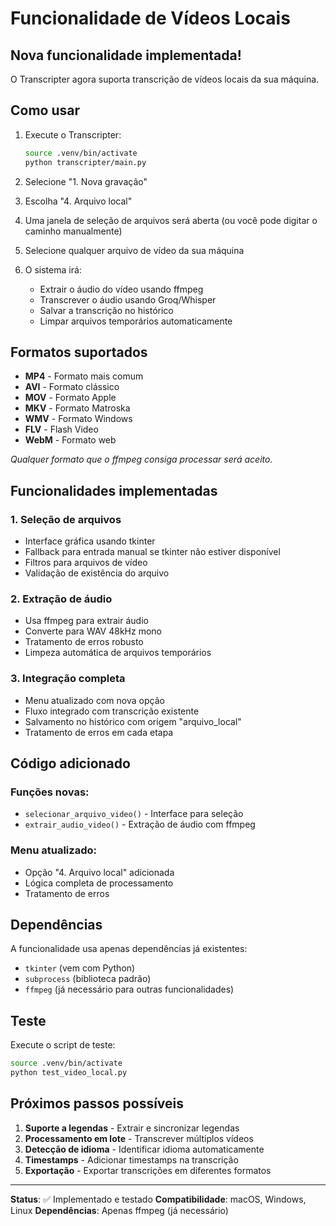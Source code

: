 # Funcionalidade de Vídeos Locais

## Nova funcionalidade implementada!

O Transcripter agora suporta transcrição de vídeos locais da sua máquina.

## Como usar

1. Execute o Transcripter:
   ```bash
   source .venv/bin/activate
   python transcripter/main.py
   ```

2. Selecione "1. Nova gravação"

3. Escolha "4. Arquivo local"

4. Uma janela de seleção de arquivos será aberta (ou você pode digitar o caminho manualmente)

5. Selecione qualquer arquivo de vídeo da sua máquina

6. O sistema irá:
   - Extrair o áudio do vídeo usando ffmpeg
   - Transcrever o áudio usando Groq/Whisper
   - Salvar a transcrição no histórico
   - Limpar arquivos temporários automaticamente

## Formatos suportados

- **MP4** - Formato mais comum
- **AVI** - Formato clássico
- **MOV** - Formato Apple
- **MKV** - Formato Matroska
- **WMV** - Formato Windows
- **FLV** - Flash Video
- **WebM** - Formato web

*Qualquer formato que o ffmpeg consiga processar será aceito.*

## Funcionalidades implementadas

### 1. Seleção de arquivos
- Interface gráfica usando tkinter
- Fallback para entrada manual se tkinter não estiver disponível
- Filtros para arquivos de vídeo
- Validação de existência do arquivo

### 2. Extração de áudio
- Usa ffmpeg para extrair áudio
- Converte para WAV 48kHz mono
- Tratamento de erros robusto
- Limpeza automática de arquivos temporários

### 3. Integração completa
- Menu atualizado com nova opção
- Fluxo integrado com transcrição existente
- Salvamento no histórico com origem "arquivo_local"
- Tratamento de erros em cada etapa

## Código adicionado

### Funções novas:
- `selecionar_arquivo_video()` - Interface para seleção
- `extrair_audio_video()` - Extração de áudio com ffmpeg

### Menu atualizado:
- Opção "4. Arquivo local" adicionada
- Lógica completa de processamento
- Tratamento de erros

## Dependências

A funcionalidade usa apenas dependências já existentes:
- `tkinter` (vem com Python)
- `subprocess` (biblioteca padrão)
- `ffmpeg` (já necessário para outras funcionalidades)

## Teste

Execute o script de teste:
```bash
source .venv/bin/activate
python test_video_local.py
```

## Próximos passos possíveis

1. **Suporte a legendas** - Extrair e sincronizar legendas
2. **Processamento em lote** - Transcrever múltiplos vídeos
3. **Detecção de idioma** - Identificar idioma automaticamente
4. **Timestamps** - Adicionar timestamps na transcrição
5. **Exportação** - Exportar transcrições em diferentes formatos

---

**Status**: ✅ Implementado e testado
**Compatibilidade**: macOS, Windows, Linux
**Dependências**: Apenas ffmpeg (já necessário) 